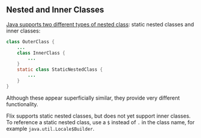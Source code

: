 ## Nested and Inner Classes

[Java supports two different types of nested class](https://docs.oracle.com/javase/tutorial/java/javaOO/nested.html): static nested classes and inner classes:

```java
class OuterClass {
    ...
    class InnerClass {
        ...
    }
    static class StaticNestedClass {
        ...
    }
}
```

Although these appear superficially similar, they provide very different functionality.

Flix supports static nested classes, but does not yet support inner classes. To reference a static nested class, use a `$` instead of `.` in the class name, for example `java.util.Locale$Builder`.